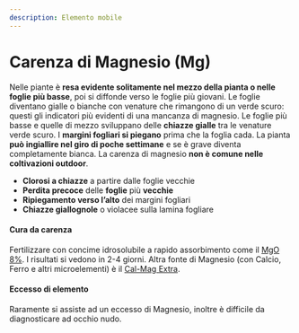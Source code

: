 ```yaml
---
description: Elemento mobile
---
```


# Carenza di Magnesio \(Mg\)

Nelle piante è **resa evidente solitamente nel mezzo della pianta o nelle foglie più basse**, poi si diffonde verso le foglie più giovani. Le foglie diventano gialle o bianche con venature che rimangono di un verde scuro: questi gli indicatori più evidenti di una mancanza di magnesio. Le foglie più basse e quelle di mezzo sviluppano delle **chiazze gialle** tra le venature verde scuro. I **margini fogliari si piegano** prima che la foglia cada. La pianta **può ingiallire nel giro di poche settimane** e se è grave diventa completamente bianca. La carenza di magnesio **non è comune nelle coltivazioni outdoor**.

* **Clorosi a chiazze** a partire dalle foglie vecchie
* **Perdita precoce** delle **foglie** più **vecchie**
* **Ripiegamento verso l’alto** dei margini fogliari
* **Chiazze giallognole** o violacee sulla lamina fogliare

#### **Cura da carenza**

Fertilizzare con concime idrosolubile a rapido assorbimento come il [MgO 8%](https://www.idroponica.it/bionova-mgo-8-con-magnesio~25856.html). I risultati si vedono in 2-4 giorni. Altra fonte di Magnesio \(con Calcio, Ferro e altri microelementi\) è il [Cal-Mag Extra](https://www.idroponica.it/advanced-nutrients-sensi-calmag-xtra-1l~26326.html).

#### Eccesso di elemento

Raramente si assiste ad un eccesso di Magnesio, inoltre è difficile da diagnosticare ad occhio nudo.

